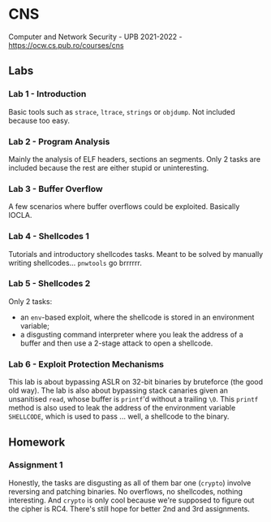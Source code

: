 # CNS
Computer and Network Security - UPB 2021-2022 - https://ocw.cs.pub.ro/courses/cns



## Labs
### Lab 1 - Introduction
Basic tools such as `strace`, `ltrace`, `strings` or `objdump`.
Not included because too easy.


### Lab 2 - Program Analysis
Mainly the analysis of ELF headers, sections an segments.
Only 2 tasks are included because the rest are either stupid or uninteresting.


### Lab 3 - Buffer Overflow
A few scenarios where buffer overflows could be exploited.
Basically IOCLA.


### Lab 4 - Shellcodes 1
Tutorials and introductory shellcodes tasks.
Meant to be solved by manually writing shellcodes...
`pnwtools` go brrrrrr.


### Lab 5 - Shellcodes 2
Only 2 tasks:
- an `env`-based exploit, where the shellcode is stored in an environment variable;
- a disgusting command interpreter where you leak the address of a buffer and then use a 2-stage attack to open a shellcode.


### Lab 6 - Exploit Protection Mechanisms
This lab is about bypassing ASLR on 32-bit binaries by bruteforce (the good old way).
The lab is also about bypassing stack canaries given an unsanitised `read`, whose buffer is `printf`'d without a trailing `\0`.
This `printf` method is also used to leak the address of the environment variable `SHELLCODE`, which is used to pass ... well, a shellcode to the binary.



## Homework
### Assignment 1
Honestly, the tasks are disgusting as all of them bar one (`crypto`) involve reversing and patching binaries.
No overflows, no shellcodes, nothing interesting.
And `crypto` is only cool because we're supposed to figure out the cipher is RC4.
There's still hope for better 2nd and 3rd assignments.
